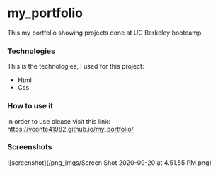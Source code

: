 # my_portfolio

This my portfolio showing projects done at UC Berkeley bootcamp

### Technologies

This is the technologies, I used for this project:

- Html
- Css

### How to use it

in order to use please visit this link: <https://vconte41982.github.io/my_portfolio/>

### Screenshots

![screenshot](/png_imgs/Screen Shot 2020-09-20 at 4.51.55 PM.png)
